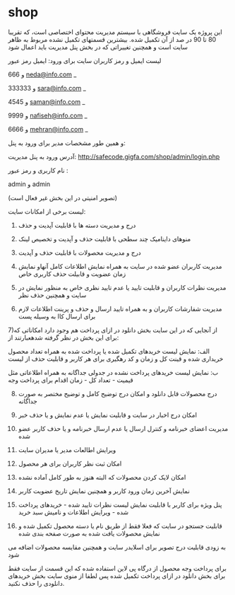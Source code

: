 # shop
این پروژه یک سایت فروشگاهی با سیستم مدیریت محتوای اختصاصی است، که تقریبا 80 تا 90 در صد از آن تکمیل شده.
بیشترین قسمتهای تکمیل نشده مربوط به ظاهر سایت است و همچنین تغییراتی که در بخش پنل مدیریت باید اعمال شود

لیست ایمیل و رمز کاربران سایت برای ورود:
ایمیل                                  رمز عبور

  666 و                                   neda@info.com _
  
  333333 و                                sara@info.com _ 
  
  4545 و                                  saman@info.com _ 
  
  9999 و                                  nafiseh@info.com _ 
  
  6666 و                                  mehran@info.com _ 
  
 و همین طور مشخصات مدیر برای ورود به پنل:
 
 آدرس ورود به پنل مدیریت:  http://safecode.gigfa.com/shop/admin/login.php
 
 نام کاربری و رمز عبور :
 
 admin و admin

(تصویر امنیتی در این بخش غیر فعال است)

لیست برخی از امکانات سایت:

1) درج و مدیریت دسته ها با قابلیت آپدیت و حذف

2) منوهای داینامیک چند سطحی با قابلیت حذف و آپدیت و تخصیص لینک

3) درج و مدیریت محصولات با قابلیت حذف و آپدیت

4) مدیریت کاربران عضو شده در سایت به همراه نمایش اطلاعات کامل آنهاو نمایش زمان عضویت و قابیلت حذف کاربری خاص

5) مدیریت نظرات کاربران و قابلیت تایید یا عدم تایید نظری خاص به منظور نمایش در سایت و همچنین حذف نظر

6) مدیریت شفارشات کاربران و به همراه تایید ارسال و حذف و پرینت اطلاعات لازم برای ارسال کاا به وسیله پست

7)از آنجایی که در این سایت بخش دانلود در ازای پرداخت هم وجود دارد امکاناتی که برای این بخش در نظر گرفته شدهعبارتند از: 

الف: نمایش لیست خریدهای تکمیل شده یا پرداخت شده به همراه تعداد محصول خریداری شده و قینت کل و زمان و کد رهگیری برای هر کاربر و قابلیت حذف از لیست

ب: نمایش لیست خریدهای پرداخت نشده در جدولی جداگانه به همراه اطلاعاتی مثل قیمیت - تعداد کل - زمان اقدام برای پرداخت وجه

8) درج محصولات قابل دانلود و امکان درج توضیح کامل و توضیح مختصر به صورت جداگانه

9) امکان درج اخبار در سایت و قابلیت نمایش یا عدم نمایش و یا حذف خبر

10) مدیریت اعضای خبرنامه و کنترل ارسال یا عدم ارسال خبرنامه و یا حذف کاربر عضو شده

11) ویرایش اطالعات مدیر یا مدیران سایت

12) امکان ثبت نظر کاربران برای هر محصول 

13) امکان لایک کردن محصولات که البته هنوز به طور کامل آماده نشده

14) نمایش آخرین زمان ورود کاربر و همچنین نمایش تاریخ عضویت کاربر

15) پنل ویژه برای کاربر با قابلیت نمایش لیست نظرات تایید شده - خریدهای پرداخت شده - ویرایش اطلاعات و نامیش سبد خرید 

16) قابلیت جستجو در سایت که فعلا فقط از طریق نام یا دسته محصول تکمیل شده و نمایش محصولات یافت شده به صورت صفحه بندی شده

به زودی قابلیت درج تصویر برای اسلایدر سایت و همچنین مقایسه محصولات اضافه می شود

برای پرداخت وجه محصول از درگاه پی لاین استفاده شده که این قسمت از سایت فقط برای بخش دانلود در ازای پرداخت تکمیل شده پس لطفا از منوی سایت بخش خریدهای دانلودی را حذف نکنید.

